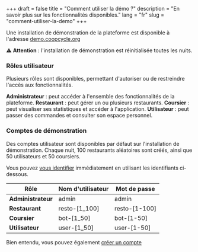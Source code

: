+++
draft = false
title = "Comment utiliser la démo ?"
description = "En savoir plus sur les fonctionnalités disponibles."
lang = "fr"
slug = "comment-utiliser-la-demo"
+++


Une installation de démonstration de la plateforme est disponible à l'adresse [demo.coopcycle.org](https://demo.coopcycle.org)

⚠️ **Attention** : l'installation de démonstration est réinitialisée toutes les nuits.

### Rôles utilisateur

Plusieurs rôles sont disponibles, permettant d'autoriser ou de restreindre l'accès aux fonctionnalités.

**Administrateur** : peut accéder à l'ensemble des fonctionnalités de la plateforme.
**Restaurant** : peut gérer un ou plusieurs restaurants.
**Coursier** : peut visualiser ses statistiques et accéder à l'application.
**Utilisateur** : peut passer des commandes et consulter son espace personnel.

### Comptes de démonstration

Des comptes utilisateur sont disponibles par défaut sur l'installation de démonstration.
Chaque nuit, 100 restaurants aléatoires sont créés, ainsi que 50 utilisateurs et 50 coursiers.


Vous pouvez [vous identifier](https://demo.coopcycle.org/login) immédiatement en utilisant les identifiants ci-dessous.


<table class="table">
  <thead>
    <th>Rôle</th>
    <th>Nom d'utilisateur</th>
    <th>Mot de passe</th>
  </thead>
  <tbody>
    <tr>
      <td><strong>Administrateur</strong></td>
      <td>admin</td>
      <td>admin</td>
    </tr>
    <tr>
      <td><strong>Restaurant</strong></td>
      <td>resto-[1_100]</td>
      <td>resto-[1-100]</td>
    </tr>
    <tr>
      <td><strong>Coursier</strong></td>
      <td>bot-[1_50]</td>
      <td>bot-[1-50]</td>
    </tr>
    <tr>
      <td><strong>Utilisateur</strong></td>
      <td>user-[1_50]</td>
      <td>user-[1-50]</td>
    </tr>
  </tbody>
</table>

Bien entendu, vous pouvez également [créer un compte](https://demo.coopcycle.org/register/)
